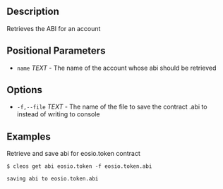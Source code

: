 ## Description
Retrieves the ABI for an account

## Positional Parameters
- `name` _TEXT_ - The name of the account whose abi should be retrieved

## Options
- `-f,--file` _TEXT_ - The name of the file to save the contract .abi to instead of writing to console

## Examples
Retrieve and save abi for eosio.token contract

```shell
$ cleos get abi eosio.token -f eosio.token.abi

saving abi to eosio.token.abi
```
